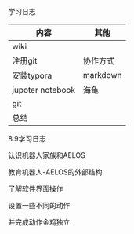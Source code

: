 学习日志

| 内容     | 其他  |
| -------- | ----- |
| wiki |      |
| 注册git    | 协作方式  |
| 安装typora | markdown |
| jupoter notebook     | 海龟  |
| git |   |
| 总结    |   |

8.9学习日志

认识机器人家族和AELOS

教育机器人-AELOS的外部结构

了解软件界面操作

设置一些不同的动作

并完成动作金鸡独立
